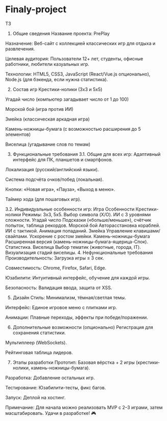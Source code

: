 # Finaly-project
ТЗ 

1. Общие сведения
Название проекта: PrePlay

Назначение: Веб-сайт с коллекцией классических игр для отдыха и развлечения.

Целевая аудитория: Пользователи 12+ лет, студенты, офисные работники, любители казуальных игр.

Технологии: HTML5, CSS3, JavaScript (React/Vue.js опционально), Node.js (для бэкенда, если нужна статистика).

2. Состав игр
Крестики-нолики (3x3 и 5x5)

Угадай число (компьютер загадывает число от 1 до 100)

Морской бой (игра против ИИ)

Змейка (классическая аркадная игра)

Камень-ножницы-бумага (с возможностью расширения до 5 элементов)

Виселица (угадывание слов по темам)

3. Функциональные требования
3.1. Общие для всех игр:
Адаптивный интерфейс для ПК, планшетов и смартфонов.

Локализация (русский/английский языки).

Система подсчёта очков/побед (локальная).

Кнопки: «Новая игра», «Пауза», «Выход в меню».

Таймер хода (для пошаговых игр).

3.2. Индивидуальные особенности игр:
Игра	Особенности
Крестики-нолики	Режимы: 3x3, 5x5. Выбор символа (X/O). ИИ с 3 уровнями сложности.
Угадай число	Подсказки («больше/меньше»), счётчик попыток, таблица рекордов.
Морской бой	Авторасстановка кораблей. ИИ с тактикой. Анимация попаданий.
Змейка	Управление клавишами/свайпами. Ускорение с ростом змейки.
Камень-ножницы-бумага	Расширенная версия (камень-ножницы-бумага-ящерица-Спок). Статистика.
Виселица	Выбор тематик (животные, города, IT). Визуализация стадий виселицы.
4. Нефункциональные требования
Производительность: Загрузка игры ≤ 3 сек.

Совместимость: Chrome, Firefox, Safari, Edge.

Юзабилити: Интуитивный интерфейс, обучение для каждой игры.

Безопасность: Валидация ввода, защита от XSS.

5. Дизайн
Стиль: Минимализм, тёмная/светлая темы.

Интерфейс: Единое игровое меню с плитками игр.

Анимации: Плавные переходы, эффекты при победе/поражении.

6. Дополнительные возможности (опционально)
Регистрация для сохранения статистики.

Мультиплеер (WebSockets).

Рейтинговая таблица лидеров.

7. Этапы разработки
Прототип: Базовая вёрстка + 2 игры (крестики-нолики, камень-ножницы-бумага).

Разработка: Добавление остальных игр.

Тестирование: Юзабилити-тесты, фикс багов.

Запуск: Деплой на хостинг.

Примечание: Для начала можно реализовать MVP с 2–3 играми, затем масштабировать.
Удачи в разработке! 🎮

